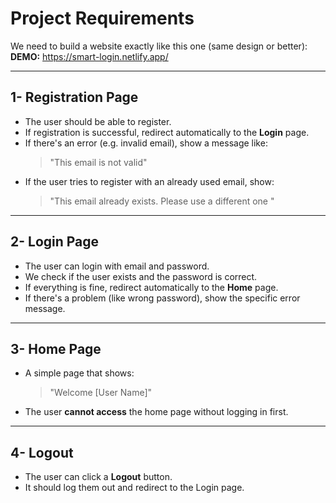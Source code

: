 #  Project Requirements

 We need to build a website exactly like this one (same design or better):  
**DEMO:** https://smart-login.netlify.app/

---

## 1- Registration Page

- The user should be able to register.
- If registration is successful, redirect automatically to the **Login** page.
- If there's an error (e.g. invalid email), show a message like:
  > "This email is not valid"
- If the user tries to register with an already used email, show:
  > "This email already exists. Please use a different one "

---

## 2- Login Page

- The user can login with email and password.
- We check if the user exists and the password is correct.
- If everything is fine, redirect automatically to the **Home** page.
- If there's a problem (like wrong password), show the specific error message.

---

## 3- Home Page

- A simple page that shows:
  > "Welcome [User Name]"
- The user **cannot access** the home page without logging in first.

---

## 4- Logout

- The user can click a **Logout** button.
- It should log them out and redirect to the Login page.

